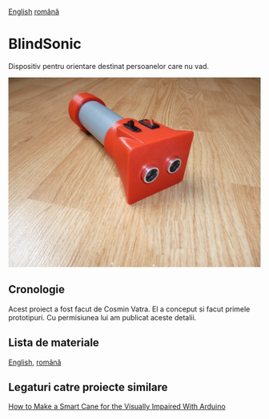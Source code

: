 [English](https://github.com/mircea-vutcovici/blind-sonic) [română](https://github.com/mircea-vutcovici/blind-sonic/blob/master/README.ro.md)
# BlindSonic
Dispositiv pentru orientare destinat persoanelor care nu vad.

![fotografie a BlindSonic](P1090318.JPG)

## Cronologie
Acest proiect a fost facut de Cosmin Vatra. El a conceput si facut primele prototipuri.
Cu permisiunea lui am publicat aceste detalii.

## Lista de materiale
[English](https://github.com/mircea-vutcovici/blind-sonic/blob/master/BOM.md), [română](https://github.com/mircea-vutcovici/blind-sonic/blob/master/BOM.ro.md)

## Legaturi catre proiecte similare
[How to Make a Smart Cane for the Visually Impaired With Arduino](https://maker.pro/projects/arduino/arduino-smart-cane-for-the-blind)
